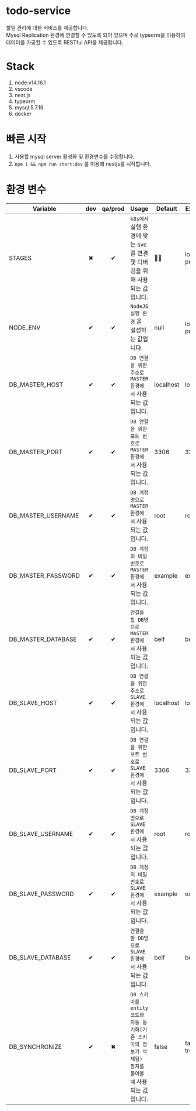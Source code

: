 # todo-service

할일 관리에 대한 서비스를 제공합니다.  
Mysql Replication 환경에 연결할 수 있도록 되어 있으며 주로 typeorm을 이용하여 데이터를 가공할 수 있도록 RESTful API를 제공합니다.

# Stack

1. node:v14.16.1
1. vscode
1. nest.js
1. typeorm
1. mysql:5.7.16
1. docker

# 빠른 시작

1. 사용할 mysql server 활성화 및 환경변수를 수정합니다.
1. `npm i && npm run start:dev` 를 이용해 nestjs를 시작합니다.

# 환경 변수

| Variable           | dev | qa/prod | Usage                                                                                                    | Default   | Example         |
| ------------------ | :-: | :-----: | -------------------------------------------------------------------------------------------------------- | --------- | --------------- |
| STAGES             |  ✖  |    ✔    | `k8s에서` 실행 환경에 맞는 svc를 연결 및 디버깅을 위해 사용되는 값입니다.                                | 🤷‍♂️        | local, qa, prod |
| NODE_ENV           |  ✔  |    ✔    | `NodeJS 실행 환경` 을 설정하는 값입니다.                                                                 | null      | local, qa, prod |
| DB_MASTER_HOST     |  ✔  |    ✔    | `DB 연결을 위한 주소로 MASTER 환경에서` 사용되는 값입니다.                                               | localhost | localhost       |
| DB_MASTER_PORT     |  ✔  |    ✔    | `DB 연결을 위한 포트 번호로 MASTER 환경에서` 사용되는 값입니다.                                          | 3306      | 3306            |
| DB_MASTER_USERNAME |  ✔  |    ✔    | `DB 계정명으로 MASTER 환경에서` 사용되는 값입니다.                                                       | root      | root            |
| DB_MASTER_PASSWORD |  ✔  |    ✔    | `DB 계정의 비밀번호로 MASTER 환경에서` 사용되는 값입니다.                                                | example   | example         |
| DB_MASTER_DATABASE |  ✔  |    ✔    | `연결을 할 DB명으로 MASTER 환경에서` 사용되는 값입니다.                                                  | belf      | belf            |
| DB_SLAVE_HOST      |  ✔  |    ✔    | `DB 연결을 위한 주소로 SLAVE 환경에서` 사용되는 값입니다.                                                | localhost | localhost       |
| DB_SLAVE_PORT      |  ✔  |    ✔    | `DB 연결을 위한 포트 번호로 SLAVE 환경에서` 사용되는 값입니다.                                           | 3306      | 3307            |
| DB_SLAVE_USERNAME  |  ✔  |    ✔    | `DB 계정명으로 SLAVE 환경에서` 사용되는 값입니다.                                                        | root      | root            |
| DB_SLAVE_PASSWORD  |  ✔  |    ✔    | `DB 계정의 비밀번호로 SLAVE 환경에서` 사용되는 값입니다.                                                 | example   | example         |
| DB_SLAVE_DATABASE  |  ✔  |    ✔    | `연결을 할 DB명으로 SLAVE 환경에서` 사용되는 값입니다.                                                   | belf      | belf            |
| DB_SYNCHRONIZE     |  ✔  |    ✖    | `DB 스키마를 entity 코드와 자동 동기화(기존 스키마의 정보가 삭제됨) 할지를 물어볼 때` 사용되는 값입니다. | false     | false, true     |
